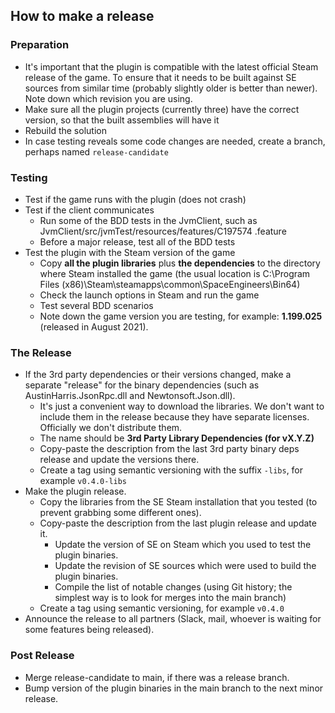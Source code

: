 ## How to make a release

### Preparation

* It's important that the plugin is compatible with the latest official Steam release of the game. To ensure that it needs to be built against SE sources from similar time (probably slightly older is better than newer). Note down which revision you are using.
* Make sure all the plugin projects (currently three) have the correct version, so that the built assemblies will have it
* Rebuild the solution
* In case testing reveals some code changes are needed, create a branch, perhaps named `release-candidate`

### Testing

* Test if the game runs with the plugin (does not crash)
* Test if the client communicates 
  * Run some of the BDD tests in the JvmClient, such as JvmClient/src/jvmTest/resources/features/C197574 .feature
  * Before a major release, test all of the BDD tests
* Test the plugin with the Steam version of the game
  * Copy **all the plugin libraries** plus **the dependencies** to the directory where Steam installed the game (the usual location is C:\Program Files (x86)\Steam\steamapps\common\SpaceEngineers\Bin64)
  * Check the launch options in Steam and run the game
  * Test several BDD scenarios
  * Note down the game version you are testing, for example: **1.199.025** (released in August 2021).

### The Release

- If the 3rd party dependencies or their versions changed, make a separate "release" for the binary dependencies (such as AustinHarris.JsonRpc.dll and Newtonsoft.Json.dll).
  - It's just a convenient way to download the libraries. We don't want to include them in the release because they have separate licenses. Officially we don't distribute them.
  - The name should be **3rd Party Library Dependencies (for vX.Y.Z)**
  - Copy-paste the description from the last 3rd party binary deps release and update the versions there.
  - Create a tag using semantic versioning with the suffix `-libs`, for example `v0.4.0-libs`
- Make the plugin release.
  - Copy the libraries from the SE Steam installation that you tested (to prevent grabbing some different ones).
  - Copy-paste the description from the last plugin release and update it.
    - Update the version of SE on Steam which you used to test the plugin binaries.
    - Update the revision of SE sources which were used to build the plugin binaries.
    - Compile the list of notable changes (using Git history; the simplest way is to look for merges into the main branch)
  - Create a tag using semantic versioning, for example `v0.4.0`
- Announce the release to all partners (Slack, mail, whoever is waiting for some features being released).

### Post Release

* Merge release-candidate to main, if there was a release branch.
* Bump version of the plugin binaries in the main branch to the next minor release.